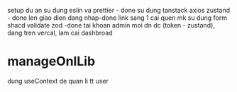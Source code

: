 setup du an su dung eslin va prettier - done
su dung tanstack axios zustand - done
len giao dien dang nhap-done
link sang 1 cai quen mk
su dung form shacd validate zod -done
tai khoan admin moi dn dc (token - zustand), dang tren vercal,
lam cai dashbroad

# manageOnlLib

dung useContext de quan li tt user
